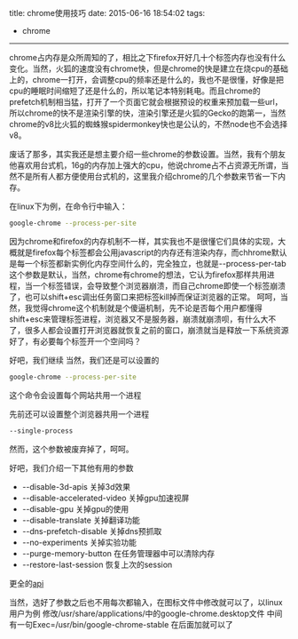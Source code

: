 title: chrome使用技巧
date: 2015-06-16 18:54:02
tags:
- chrome
---

chrome占内存是众所周知的了，相比之下firefox开好几十个标签内存也没有什么变化。当然，火狐的速度没有chrome快，但是chrome的快是建立在烧cpu的基础上的，chrome一打开，会调整cpu的频率还是什么的，我也不是很懂，好像是把cpu的睡眠时间缩短了还是什么的，所以笔记本特别耗电。而且chrome的prefetch机制相当猛，打开了一个页面它就会根据预设的权重来预加载一些url，所以chrome的快不是渲染引擎的快，渲染引擎还是火狐的Gecko的跑第一，当然chrome的v8比火狐的蜘蛛猴spidermonkey快也是公认的，不然node也不会选择v8。

废话了那多，其实我还是想主要介绍一些chrome的参数设置。当然，我有个朋友他喜欢用台式机，16g的内存加上强大的cpu，他说chrome占不占资源无所谓，当然不是所有人都方便使用台式机的，这里我介绍chrome的几个参数来节省一下内存。

在linux下为例，在命令行中输入：
```bash
google-chrome --process-per-site
```

因为chrome和firefox的内存机制不一样，其实我也不是很懂它们具体的实现，大概就是firefox每个标签都会公用javascript的内存还有渲染内存，而chhrome默认是每一个标签都新实例化内存空间什么的，完全独立，也就是--process-per-tab这个参数是默认，当然，chrome有chrome的想法，它认为firefox那样共用进程，当一个标签错误，会导致整个浏览器崩溃，而自己chrome即使一个标签崩溃了，也可以shift+esc调出任务窗口来把标签kill掉而保证浏览器的正常。
呵呵，当然，我觉得chrome这个机制就是个傻逼机制，先不论是否每个用户都懂得shift+esc来管理标签进程，浏览器又不是服务器，崩溃就崩溃呗，有什么大不了，很多人都会设置打开浏览器就恢复之前的窗口，崩溃就当是释放一下系统资源好了，有必要每个标签开一个空间吗？

好吧，我们继续
当然，我们还是可以设置的

```bash
google-chrome --process-per-site
```
这个命令会设置每个网站共用一个进程

先前还可以设置整个浏览器共用一个进程
```bash
--single-process
```
然而，这个参数被废弃掉了，呵呵。

好吧，我们介绍一下其他有用的参数
-   --disable-3d-apis  关掉3d效果
-   --disable-accelerated-video 关掉gpu加速视屏
-   --disable-gpu 关掉gpu的使用
-   --disable-translate 关掉翻译功能
-   --dns-prefetch-disable 关掉dns预抓取
-   --no-experiments 关掉实验功能
-   --purge-memory-button 在任务管理器中可以清除内存
-   --restore-last-session 恢复上次的session


更全的[api](http://peter.sh/experiments/chromium-command-line-switches/#load-extension)

当然，选好了参数之后也不用每次都输入，在图标文件中修改就可以了，以linux用户为例
修改/usr/share/applications/中的google-chrome.desktop文件
中间有一句Exec=/usr/bin/google-chrome-stable
在后面加就可以了

